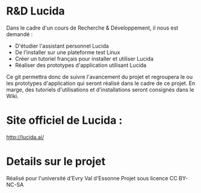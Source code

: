 # R&D Lucida
Dans le cadre d'un cours de Recherche & Développement, il nous est demandé :
- D'étudier l'assistant personnel Lucida
- De l'installer sur une plateforme test Linux
- Créer un tutoriel français pour installer et utiliser Lucida
- Réaliser des prototypes d'application utilisant Lucida

Ce git permettra donc de suivre l'avancement du projet et regroupera le ou les prototypes d'application qui seront réalisé dans le cadre de ce projet.
En marge, des tutoriels d'utilisations et d'installations seront consignés dans le Wiki.

# Site officiel de Lucida : 
http://lucida.ai/

# Details sur le projet

Réalisé pour l'université d'Evry Val d'Essonne
Projet sous licence CC BY-NC-SA

